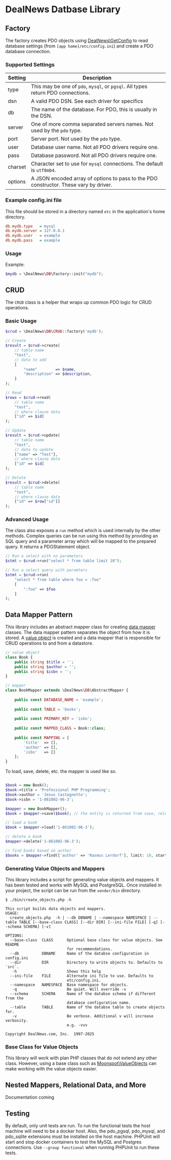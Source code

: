 # DealNews Datbase Library


## Factory

The factory creates PDO objects using [DealNews\GetConfig](https://github.com/dealnews/get-config) to
read database settings (from `[app home]/etc/config.ini`) and create a PDO database connection.

### Supported Settings

| Setting | Description                                                                           |
|---------|---------------------------------------------------------------------------------------|
| type    | This may be one of `pdo`, `mysql`, or `pgsql`. All types return PDO connections.      |
| dsn     | A valid PDO DSN. See each driver for specifics                                        |
| db      | The name of the database. For PDO, this is usually in the DSN.                        |
| server  | One of more comma separated servers names. Not used by the `pdo` type.                |
| port    | Server port. Not used by the `pdo` type.                                              |
| user    | Database user name. Not all PDO drivers require one.                                  |
| pass    | Database password. Not all PDO drivers require one.                                   |
| charset | Character set to use for `mysql` connections. The default is `utf8mb4`.               |
| options | A JSON encoded array of options to pass to the PDO constructor. These vary by driver. |

### Example config.ini file

This file should be stored in a directory named `etc` in the application's home directory. 

```ini
db.mydb.type   = mysql
db.mydb.server = 127.0.0.1
db.mydb.user   = example
db.mydb.pass   = example
```

### Usage

Example:

```php
$mydb = \DealNews\DB\Factory::init("mydb");
```

## CRUD

The `CRUD` class is a helper that wraps up common PDO logic for CRUD operations.

### Basic Usage

```php
$crud = \DealNews\DB\CRUD::factory('mydb');

// Create
$result = $crud->create(
    // table name
    "test",
    // data to add
    [
        "name"        => $name,
        "description" => $description,
    ]
);

// Read
$rows = $crud->read(
    // table name
    "test",
    // where clause data
    ["id" => $id]
);

// Update
$result = $crud->update(
    // table name
    "test",
    // data to update
    ["name" => "Test"],
    // where clause data
    ["id" => $id]
);

// Delete
$result = $crud->delete(
    // table name
    "test",
    // where clause data
    ["id" => $row["id"]]
);
```

### Advanced Usage

The class also exposes a `run` method which is used internally by the other
methods. Complex queries can be run using this method by providing an SQL
query and a parameter array which will be mapped to the prepared query. It
returns a PDOStatement object.

```php
// Run a select with no parameters
$stmt = $crud->run("select * from table limit 10");

// Run a select query with paramters
$stmt = $crud->run(
    "select * from table where foo = :foo"
    [
        ":foo" => $foo
    ]
);
```

## Data Mapper Pattern

This library includes an abstract mapper class for creating [data mapper](https://en.wikipedia.org/wiki/Data_mapper_pattern) 
classes. The data mapper pattern separates the object from how it is stored. A [value object](https://en.wikipedia.org/wiki/Value_object)
is created and a data mapper that is responsible for CRUD operations to and from a datastore.

```php
// value object
class Book {
    public string $title = '';
    public string $author = '';
    public string $isbn = '';
}
```
```php
// mapper
class BookMapper extends \DealNews\DB\AbstractMapper {
    
    public const DATABASE_NAME = 'example';
    
    public const TABLE = 'books';
    
    public const PRIMARY_KEY = 'isbn';
    
    public const MAPPED_CLASS = Book::class;
    
    public const MAPPING = [
        'title'  => [],
        'author' => [],
        'isbn'   => []    
    ];
}
```
To load, save, delete, etc. the mapper is used like so.
```php

$book = new Book();
$book->title = 'Professional PHP Programming';
$book->author = 'Jesus Castagnetto';
$book->isbn = '1-861002-96-3';

$mapper = new BookMapper();
$book = $mapper->save($book); // the entity is returned from save, reloaded from the database

// load a book
$book = $mapper->load('1-861002-96-3');

// delete a book
$mapper->delete('1-861002-96-3');

// find books based on author
$books = $mapper->find(['author' => 'Rasmus Lerdorf'], limit: 10, start: 0, order: 'title');
```
### Generating Value Objects and Mappers

This library includes a script for generating value objects and mappers. It has been tested and
works with MySQL and PostgreSQL. Once installed in your project, the script can be run from the
`vendor/bin` directory.

```shell
$ ./bin/create_objects.php -h

This script builds data objects and mappers.
USAGE:
  create_objects.php  -h | --db DBNAME | --namespace NAMESPACE | --table TABLE [--base-class CLASS] [--dir DIR] [--ini-file FILE] [-q] [--schema SCHEMA] [-v]

OPTIONS:
  --base-class  CLASS      Optional base class for value objects. See README
                           for recommendations.
  --db          DBNAME     Name of the databse configuration in config.ini
  --dir         DIR        Directory to write objects to. Defaults to `src`.
   -h                      Shows this help
  --ini-file    FILE       Alternate ini file to use. Defaults to
                           etc/config.ini.
  --namespace   NAMESPACE  Base namespace for objects.
   -q                      Be quiet. Will override -v
  --schema      SCHEMA     Name of the databse schema if different from the
                           database configuration name.
  --table       TABLE      Name of the databse table to create objects for.
   -v                      Be verbose. Additional v will increase verbosity.
                           e.g. -vvv

Copyright DealNews.com, Inc.  1997-2025

```

### Base Class for Value Objects

This library will work with plan PHP classes that do not extend any other class. However, using
a base class such as [Moonspot\ValueObjects](https://github.com/brianlmoon/value-objects) can
make working with the value objects easier.

## Nested Mappers, Relational Data, and More

Documentation coming

## Testing

By default, only unit tests are run. To run the functional tests the host
machine will need to be a docker host. Also, the pdo_pgsql, pdo_mysql, and
pdo_sqlite extensions must be installed on the host machine. PHPUnit will
start and stop docker containers to test the MySQL and Postgres connections.
Use `--group functional` when running PHPUnit to run these tests.
